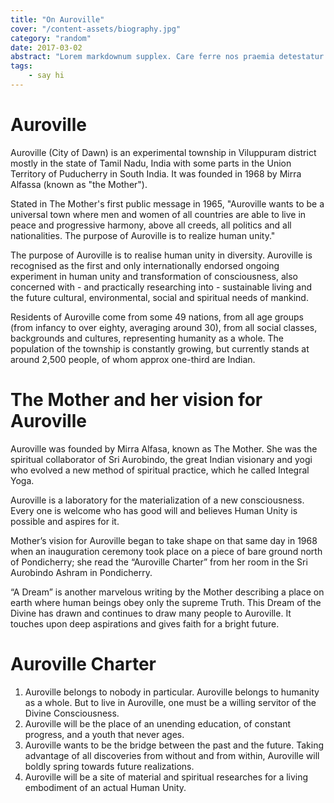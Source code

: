 ```yaml
---
title: "On Auroville"
cover: "/content-assets/biography.jpg"
category: "random"
date: 2017-03-02
abstract: "Lorem markdownum supplex. Care ferre nos praemia detestatur oderit vitatumque, tardius pello ostentare; dixit."
tags:
    - say hi
---
```


# Auroville

Auroville (City of Dawn) is an experimental township in Viluppuram district mostly in the state of Tamil Nadu, India with some parts in the Union Territory of Puducherry in South India. It was founded in 1968 by Mirra Alfassa (known as "the Mother").

Stated in The Mother's first public message in 1965, "Auroville wants to be a universal town where men and women of all countries are able to live in peace and progressive harmony, above all creeds, all politics and all nationalities. The purpose of Auroville is to realize human unity."

The purpose of Auroville is to realise human unity in diversity. Auroville is recognised as the first and only internationally endorsed ongoing experiment in human unity and transformation of consciousness, also concerned with - and practically researching into - sustainable living and the future cultural, environmental, social and spiritual needs of mankind.

Residents of Auroville come from some 49 nations, from all age groups (from infancy to over eighty, averaging around 30), from all social classes, backgrounds and cultures, representing humanity as a whole. The population of the township is constantly growing, but currently stands at around 2,500 people, of whom approx one-third are Indian.

# The Mother and her vision for Auroville

Auroville was founded by Mirra Alfasa, known as The Mother. She was the spiritual collaborator of Sri Aurobindo, the great Indian visionary and yogi who evolved a new method of spiritual practice, which he called Integral Yoga. 

Auroville is a laboratory for the materialization of a new consciousness. Every one is welcome who has good will and believes Human Unity is possible and aspires for it. 

Mother’s vision for Auroville began to take shape on that same day in 1968 when an inauguration ceremony took place on a piece of bare ground north of Pondicherry; she read the “Auroville Charter” from her room in the Sri Aurobindo Ashram in Pondicherry. 

“A Dream” is another marvelous writing by the Mother describing a place on earth where human beings obey only the supreme Truth. This Dream of the Divine has drawn and continues to draw many people to Auroville. It touches upon deep aspirations and gives faith for a bright future. 

# Auroville Charter

1. Auroville belongs to nobody in particular. Auroville belongs to humanity as a whole. But to live in Auroville, one must be a willing servitor of the Divine Consciousness. 
2. Auroville will be the place of an unending education, of constant progress, and a youth that never ages. 
3. Auroville wants to be the bridge between the past and the future. Taking advantage of all discoveries from without and from within, Auroville will boldly spring towards future realizations. 
4. Auroville will be a site of material and spiritual researches for a living embodiment of an actual Human Unity. 
